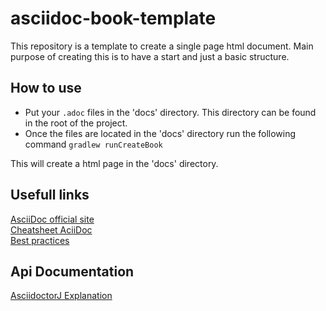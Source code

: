 # asciidoc-book-template
This repository is a template to create a single page html document. 
Main purpose of creating this is to have a start and just a basic structure.

## How to use
- Put your `.adoc` files in the 'docs' directory. This directory can be found in the root of the project.
- Once the files are located in the 'docs' directory run the following command `gradlew runCreateBook`

This will create a html page in the 'docs' directory.

## Usefull links
[AsciiDoc official site](https://asciidoc.org/)  
[Cheatsheet AciiDoc](https://powerman.name/doc/asciidoc)  
[Best practices](https://asciidoctor.org/docs/asciidoc-recommended-practices/)  

## Api Documentation
[AsciidoctorJ Explanation](https://asciidoctor.org/docs/asciidoctorj/#converting-documents)
